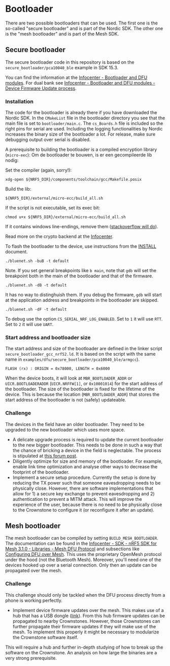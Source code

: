# Bootloader

There are two possible bootloaders that can be used. The first one is the so-called "secure bootloader" and is part of the Nordic SDK. The other one is the "mesh bootloader" and is part of the Mesh SDK.

## Secure bootloader

The secure bootloader code in this repository is based on the `secure_bootloader/pca10040_ble` example in SDK 15.3.

You can find the information at the [Infocenter - Bootloader and DFU modules](https://infocenter.nordicsemi.com/index.jsp?topic=%2Fcom.nordic.infocenter.sdk5.v15.3.0%2Flib_bootloader.html). For dual bank see [Infocenter - Bootloader and DFU modules - Device Firmware Update process](https://infocenter.nordicsemi.com/index.jsp?topic=%2Fcom.nordic.infocenter.sdk5.v15.3.0%2Flib_bootloader_dfu_banks.html).

### Installation

The code for the bootloader is already there if you have downloaded the Nordic SDK. In the `CMakeList` file in the bootloader directory you see that the main file is set to `bootloader/main.c`. The `cs_Boards.h` file is included so the right pins for serial are used. Including the logging functionalities by Nordic increases the binary size of the bootloader a lot. For release, make sure debugging output over serial is disabled.

A prerequisite to building the bootloader is a compiled encryption library (`micro-eec`):
Om de bootloader te bouwen, is er een gecompileerde lib nodig:

Set the compiler (again, sorry!):
    
    xdg-open ${NRF5_DIR}/components/toolchain/gcc/Makefile.posix

Build the lib:

    ${NRF5_DIR}/external/micro-ecc/build_all.sh

If the script is not executable, set its exec bit:

    chmod u+x ${NRF5_DIR}/external/micro-ecc/build_all.sh

If it contains windows line-endings, remove them ([stackoverflow will do](https://stackoverflow.com/questions/11680815/removing-windows-newlines-on-linux-sed-vs-awk)).

Read more on the crypto backend at the [Infocenter](https://infocenter.nordicsemi.com/topic/com.nordic.infocenter.sdk5.v15.3.0/lib_crypto_backend_micro_ecc.html). 

To flash the bootloader to the device, use instructions from the [INSTALL](https://github.com/crownstone/bluenet/blob/master/docs/INSTALL.md) document.

    ./bluenet.sh -buB -t default
  
Note. If you set general breakpoints like `b main`, note that `gdb` will set the breakpoint both in the main of the bootloader and that of the firmware. 

    ./bluenet.sh -dB -t default

It has no way to distinghuish them. If you debug the firmware, `gdb` will start at the application address and breakpoints in the bootloader are skipped.

    ./bluenet.sh -dF -t default

To debug use the option `CS_SERIAL_NRF_LOG_ENABLED`. Set to `1` it will use `RTT`. Set to `2` it will use `UART`.

### Start address and bootloader size

The start address and size of the bootloader are defined in the linker script `secure_bootloader_gcc_nrf52.ld`. It is based on the script with the same name in `examples/dfu/secure_bootloader/pca10040_ble/armgcc`).

```
FLASH (rx) : ORIGIN = 0x78000, LENGTH = 0x6000
```

When the device boots, it will look at `MBR_BOOTLOADER_ADDR` or `UICR.BOOTLOADERADDR` (`UICR.NRFFW[1]`, or `0x10001014`) for the start address of the bootloader. The size of the bootloader is fixed for the lifetime of the device. This is because the location (`MBR_BOOTLOADER_ADDR`) that stores the start address of the bootloader is not (safely) updateable.

### Challenge

The devices in the field have an older bootloader. They need to be upgraded to the new bootloader which uses more space. 

* A delicate upgrade process is required to update the current bootloader to the new bigger bootloader. This needs to be done in such a way that the chance of bricking a device in the field is neglectable. The process is stipulated at [this forum post](https://devzone.nordicsemi.com/f/nordic-q-a/18199/dfu---updating-from-legacy-sdk-v11-0-0-bootloader-to-secure-sdk-v12-x-0-bootloader).
* Diligently optimize for size and memory of the bootloader. For example, enable link time optimization and analyse other ways to decrease the footprint of the bootloader.
* Implement a secure setup procedure. Currently the setup is done by reducing the TX power such that someone eavesdropping needs to be physically close. However, there are software implementations that allow for 1) a secure key exchange to prevent eavesdropping and 2) authentication to prevent a MITM attack. This will improve the experience of the user, because there is no need to be physically close to the Crownstone to configure it (or reconfigure it after an update).

## Mesh bootloader

The mesh bootloader can be compiled by setting `BUILD_MESH_BOOTLOADER`. The documentation can be found in the [Infocenter - SDK - nRF5 SDK for Mesh 3.1.0 - Libraries - Mesh DFU Protocol](https://infocenter.nordicsemi.com/topic/com.nordic.infocenter.meshsdk.v3.1.0/md_doc_libraries_dfu_dfu_protocol.html) and subsections like [Configuring DFU over Mesh](https://infocenter.nordicsemi.com/topic/com.nordic.infocenter.meshsdk.v3.1.0/md_doc_libraries_dfu_dfu_quick_start.html). This uses the proprietary OpenMesh protocol under the hood (not the Bluetooth Mesh). Moreover, you'll need one of the devices hooked up over a serial connection. Only then an update can be propagated over the mesh.

### Challenge

This challenge should only be tackled when the DFU process directly from a phone is working perfectly.

* Implement device firmware updates over the mesh. This makes use of a hub that has a USB dongle ([link](https://shop.crownstone.rocks/products/crownstone-usb-dongle)). From this hub firmware updates can be propagated to nearby Crownstones. However, those Crownstones can further propagate their firmware updates if they will make use of the mesh. To implement this properly it might be necessary to modularize the Crownstone software itself.

This will require a hub and further in-depth studying of how to break up the software on the Crownstone. An analysis on how large the binaries are a very strong prerequisite.
